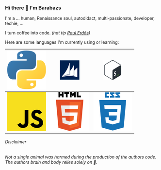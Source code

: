 ### Hi there 👋 I'm Barabazs

<!--
**Barabazs/Barabazs** is a ✨ _special_ ✨ repository because its `README.md` (this file) appears on your GitHub profile.

Here are some ideas to get you started:

- 🔭 I’m currently working on ...
- 🌱 I’m currently learning ...
- 👯 I’m looking to collaborate on ...
- 🤔 I’m looking for help with ...
- 💬 Ask me about ...
- 📫 How to reach me: ...
- 😄 Pronouns: ...
- ⚡ Fun fact: ...
-->

I'm a ... human, Renaissance soul, autodidact, multi-passionate, developer, techie, ... 

I turn coffee into code. _(hat tip [Paul Erdős](https://www.brainyquote.com/quotes/paul_erdos_103579))_

Here are some languages I'm currently using or learning:


| ![Python](https://raw.githubusercontent.com/Barabazs/Barabazs/master/img/python.svg?s=64 "Python") | ![C/AL](https://raw.githubusercontent.com/Barabazs/Barabazs/master/img/c-al.png?s=64 "C/AL") | ![Bash](https://raw.githubusercontent.com/Barabazs/Barabazs/master/img/bash.png?s=64 "Bash") |
|:-------------:|:-------------:| :-----:|
![Javascript](https://raw.githubusercontent.com/Barabazs/Barabazs/master/img/javascript.svg?s=64 "Javascript") |![HTML](https://raw.githubusercontent.com/Barabazs/Barabazs/master/img/html5.svg?s=64 "HTML") | ![CSS](https://raw.githubusercontent.com/Barabazs/Barabazs/master/img/css3.svg?s=64 "CSS") |


###### Disclaimer
_Not a single animal was harmed during the production of the authors code.  
The authors brain and body relies solely on :seedling:._

